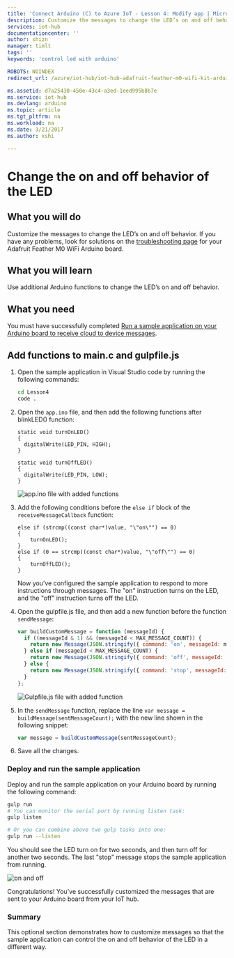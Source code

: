 ```yaml
---
title: 'Connect Arduino (C) to Azure IoT - Lesson 4: Modify app | Microsoft Docs'
description: Customize the messages to change the LED’s on and off behavior.
services: iot-hub
documentationcenter: ''
author: shizn
manager: timlt
tags: ''
keywords: 'control led with arduino'

ROBOTS: NOINDEX
redirect_url: /azure/iot-hub/iot-hub-adafruit-feather-m0-wifi-kit-arduino-get-started

ms.assetid: d7a25430-450e-43c4-a3ed-1eed995b8b7e
ms.service: iot-hub
ms.devlang: arduino
ms.topic: article
ms.tgt_pltfrm: na
ms.workload: na
ms.date: 3/21/2017
ms.author: xshi

---
```

# Change the on and off behavior of the LED
## What you will do
Customize the messages to change the LED’s on and off behavior. If you have any problems, look for solutions on the [troubleshooting page](iot-hub-adafruit-feather-m0-wifi-kit-arduino-troubleshooting.md) for your Adafruit Feather M0 WiFi Arduino board.

## What you will learn
Use additional Arduino functions to change the LED’s on and off behavior.

## What you need
You must have successfully completed [Run a sample application on your Arduino board to receive cloud to device messages][receive-cloud-to-device-messages].

## Add functions to main.c and gulpfile.js
1. Open the sample application in Visual Studio code by running the following commands:

   ```bash
   cd Lesson4
   code .
   ```
2. Open the `app.ino` file, and then add the following functions after blinkLED() function:

   ```arduino
   static void turnOnLED()
   {
     digitalWrite(LED_PIN, HIGH);
   }

   static void turnOffLED()
   {
     digitalWrite(LED_PIN, LOW);
   }
   ```

   ![app.ino file with added functions][app-ino-file]
3. Add the following conditions before the `else if` block of the `receiveMessageCallback` function:

   ```arduino
   else if (strcmp((const char*)value, "\"on\"") == 0)
   {
       turnOnLED();
   }
   else if (0 == strcmp((const char*)value, "\"off\"") == 0)
   {
       turnOffLED();
   }
   ```

   Now you’ve configured the sample application to respond to more instructions through messages. The "on" instruction turns on the LED, and the "off" instruction turns off the LED.
4. Open the gulpfile.js file, and then add a new function before the function `sendMessage`:

   ```javascript
   var buildCustomMessage = function (messageId) {
     if ((messageId & 1) && (messageId < MAX_MESSAGE_COUNT)) {
       return new Message(JSON.stringify({ command: 'on', messageId: messageId }));
     } else if (messageId < MAX_MESSAGE_COUNT) {
       return new Message(JSON.stringify({ command: 'off', messageId: messageId }));
     } else {
       return new Message(JSON.stringify({ command: 'stop', messageId: messageId }));
     }
   };
   ```

   ![Gulpfile.js file with added function][gulp-file-js]
5. In the `sendMessage` function, replace the line `var message = buildMessage(sentMessageCount);` with the new line shown in the following snippet:

   ```javascript
   var message = buildCustomMessage(sentMessageCount);
   ```
6. Save all the changes.

### Deploy and run the sample application
Deploy and run the sample application on your Arduino board by running the following command:

```bash
gulp run
# You can monitor the serial port by running listen task:
gulp listen

# Or you can combine above two gulp tasks into one:
gulp run --listen
```

You should see the LED turn on for two seconds, and then turn off for another two seconds. The last "stop" message stops the sample application from running.

![on and off][on-and-off]

Congratulations! You’ve successfully customized the messages that are sent to your Arduino board from your IoT hub.

### Summary
This optional section demonstrates how to customize messages so that the sample application can control the on and off behavior of the LED in a different way.

<!-- Images and links -->

[receive-cloud-to-device-messages]: iot-hub-adafruit-feather-m0-wifi-kit-arduino-lesson4-send-cloud-to-device-messages.md
[app-ino-file]: media/iot-hub-adafruit-feather-m0-wifi-lessons/lesson4/updated_app_ino.png
[gulp-file-js]: media/iot-hub-adafruit-feather-m0-wifi-lessons/lesson4/updated_gulpfile_js.png
[on-and-off]: media/iot-hub-adafruit-feather-m0-wifi-lessons/lesson4/gulp_on_and_off_arduino.png